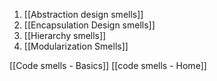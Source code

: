 1. [[Abstraction design smells]]
2. [[Encapsulation Design smells]]
3. [[Hierarchy smells]]
4. [[Modularization Smells]]


[[Code smells - Basics]] [[code smells - Home]]